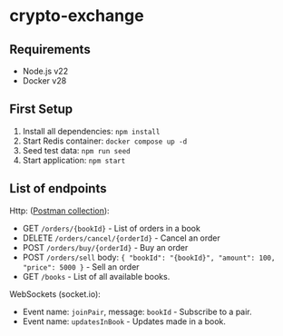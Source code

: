 # crypto-exchange

## Requirements
 - Node.js v22
 - Docker v28


 ## First Setup
 1. Install all dependencies: `npm install`
 2. Start Redis container: `docker compose up -d`
 3. Seed test data: `npm run seed`
 4. Start application: `npm start`


## List of endpoints
Http: ([Postman collection](./postman/HTTP-%20Crypto-exchange.postman_collection.json)):
 - GET `/orders/{bookId}` - List of orders in a book
 - DELETE `/orders/cancel/{orderId}` - Cancel an order
 - POST `/orders/buy/{orderId}` - Buy an order
 - POST `/orders/sell`
  body:  `{
    "bookId": "{bookId}",
    "amount": 100,
    "price": 5000
}` - Sell an order
 - GET `/books` - List of all available books.
 
 WebSockets (socket.io):
 - Event name: `joinPair`, message: `bookId` - Subscribe to a pair.
 - Event name: `updatesInBook` - Updates made in a book.
